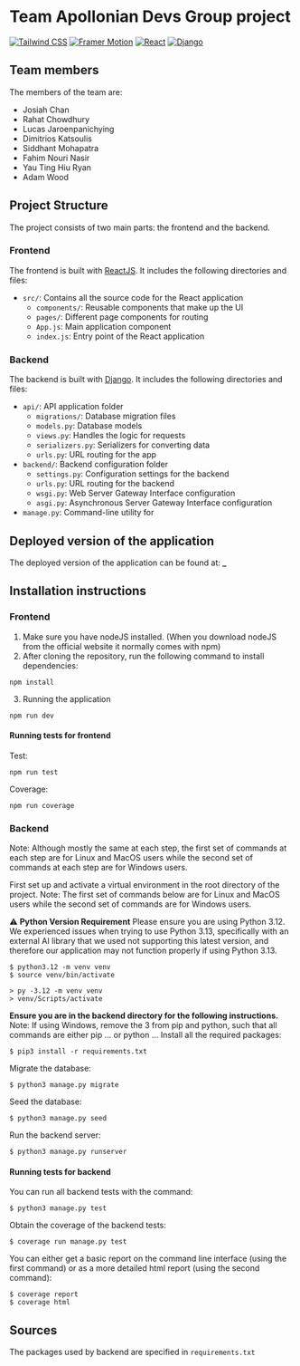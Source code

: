 # Team Apollonian Devs Group project

[![Tailwind CSS](https://img.shields.io/badge/tailwindcss-%2338B2AC.svg?style=for-the-badge&logo=tailwind-css&logoColor=white)](https://tailwindcss.com/) [![Framer Motion](https://img.shields.io/badge/framer--motion-%23fff?style=for-the-badge&logo=framer&logoColor=black)](https://www.framer.com/motion/) [![React](https://img.shields.io/badge/react-%2320232a.svg?style=for-the-badge&logo=react&logoColor=%2361DAFB)](https://reactjs.org/) [![Django](https://img.shields.io/badge/django-%23092E20.svg?style=for-the-badge&logo=django&logoColor=white)](https://www.djangoproject.com/)

## Team members

The members of the team are:

- Josiah Chan
- Rahat Chowdhury
- Lucas Jaroenpanichying
- Dimitrios Katsoulis
- Siddhant Mohapatra
- Fahim Nouri Nasir
- Yau Ting Hiu Ryan
- Adam Wood

## Project Structure

The project consists of two main parts: the frontend and the backend.

### Frontend

The frontend is built with [ReactJS](https://reactjs.org/). It includes the following directories and files:

- `src/`: Contains all the source code for the React application
  - `components/`: Reusable components that make up the UI
  - `pages/`: Different page components for routing
  - `App.js`: Main application component
  - `index.js`: Entry point of the React application

### Backend

The backend is built with [Django](https://www.djangoproject.com/). It includes the following directories and files:

- `api/`: API application folder
  - `migrations/`: Database migration files
  - `models.py`: Database models
  - `views.py`: Handles the logic for requests
  - `serializers.py`: Serializers for converting data
  - `urls.py`: URL routing for the app
- `backend/`: Backend configuration folder
  - `settings.py`: Configuration settings for the backend
  - `urls.py`: URL routing for the backend
  - `wsgi.py`: Web Server Gateway Interface configuration
  - `asgi.py`: Asynchronous Server Gateway Interface configuration
- `manage.py`: Command-line utility for

## Deployed version of the application

The deployed version of the application can be found at: **\_**

## Installation instructions

### Frontend

1. Make sure you have nodeJS installed. (When you download nodeJS from the official website it normally comes with npm)
2. After cloning the repository, run the following command to install dependencies:
```
npm install
```
3. Running the application
```
npm run dev
```
#### Running tests for frontend
Test:
```
npm run test
```
Coverage:
```
npm run coverage
```
### Backend 

Note: Although mostly the same at each step, the first set of commands at each step are for Linux and MacOS users while the second set of commands at each step are for Windows users.

First set up and activate a virtual environment in the root directory of the project.
Note: The first set of commands below are for Linux and MacOS users while the second set of commands are for Windows users.

⚠️ **Python Version Requirement** 
Please ensure you are using Python 3.12. We experienced issues when trying to use Python 3.13, specifically with an external AI library that we used not supporting this latest version, and therefore our application may not function properly if using Python 3.13. 
```
$ python3.12 -m venv venv
$ source venv/bin/activate
```
```
> py -3.12 -m venv venv
> venv/Scripts/activate
```
**Ensure you are in the backend directory for the following instructions.**
Note: If using Windows, remove the 3 from pip and python, such that all commands are either pip ... or python ...
Install all the required packages:
```
$ pip3 install -r requirements.txt
```
Migrate the database:
```
$ python3 manage.py migrate
```
Seed the database: 
```
$ python3 manage.py seed
```
Run the backend server:
```
$ python3 manage.py runserver
```

#### Running tests for backend
You can run all backend tests with the command:
```
$ python3 manage.py test
```
Obtain the coverage of the backend tests:
```
$ coverage run manage.py test
```
You can either get a basic report on the command line interface (using the first command) or as a more detailed html report (using the second command):
```
$ coverage report
$ coverage html
```


## Sources

The packages used by backend are specified in `requirements.txt`
